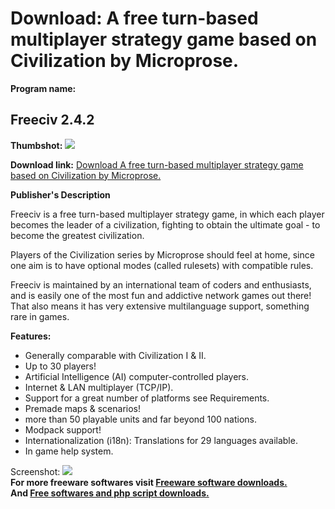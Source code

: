 # Download: A free turn-based multiplayer strategy game based on Civilization by Microprose.

**Program name:**

## Freeciv 2.4.2

  
**Thumbshot:** ![](http://www.freewarefiles.com/screenshot/freeciv_md.jpg)   
  
**Download link:** [Download A free turn-based multiplayer strategy game based on Civilization by Microprose.](http://freesoftwares.boysofts.com/Freeciv_program_35340.html)  
  


**Publisher's Description**  
  


Freeciv is a free turn-based multiplayer strategy game, in which each player becomes the leader of a civilization, fighting to obtain the ultimate goal - to become the greatest civilization. 

Players of the Civilization series by Microprose should feel at home, since one aim is to have optional modes (called rulesets) with compatible rules.

Freeciv is maintained by an international team of coders and enthusiasts, and is easily one of the most fun and addictive network games out there! That also means it has very extensive multilanguage support, something rare in games. 

**Features:**

  * Generally comparable with Civilization I & II. 
  * Up to 30 players! 
  * Artificial Intelligence (AI) computer-controlled players. 
  * Internet & LAN multiplayer (TCP/IP). 
  * Support for a great number of platforms see Requirements. 
  * Premade maps & scenarios! 
  * more than 50 playable units and far beyond 100 nations. 
  * Modpack support! 
  * Internationalization (i18n): Translations for 29 languages available. 
  * In game help system. 

  
  
Screenshot: ![](http://www.freewarefiles.com/screenshot/freeciv.jpg)   
**For more freeware softwares visit [Freeware software downloads.](http://freesoftwares.boysofts.com/)**   
**And [Free softwares and php script downloads.](http://www.boysofts.com/)**
